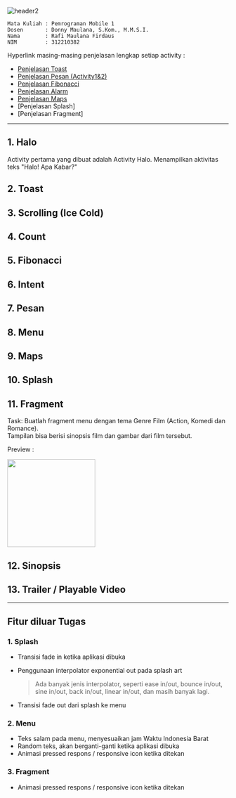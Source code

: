 ![header2](https://github.com/RafiMlnf/AndroidStudio-1/assets/115614668/3aff9ed7-100a-4edc-8eea-34391c0d29a4)

```
Mata Kuliah : Pemrograman Mobile 1
Dosen       : Donny Maulana, S.Kom., M.M.S.I.
Nama        : Rafi Maulana Firdaus
NIM         : 312210382
```

Hyperlink masing-masing penjelasan lengkap setiap activity :  
- [Penjelasan Toast](Read/READMEToast.md)
- [Penjelasan Pesan (Activity1&2)](Read/READMEPesan.md)
- [Penjelasan Fibonacci](Read/READMEFibonacci.md)
- [Penjelasan Alarm](Read/READMEAlarm.md)
- [Penjelasan Maps](Read/READMEMaps.md)
- [Penjelasan Splash]
- [Penjelasan Fragment]

---------------------------

## 1. Halo
Activity pertama yang dibuat adalah Activity Halo. Menampilkan aktivitas teks "Halo! Apa Kabar?"

## 2. Toast

## 3. Scrolling (Ice Cold)
## 4. Count
## 5. Fibonacci
## 6. Intent
## 7. Pesan
## 8. Menu
## 9. Maps
## 10. Splash

## 11. Fragment
Task: Buatlah fragment menu dengan tema Genre Film (Action, Komedi dan Romance).  
Tampilan bisa berisi sinopsis film dan gambar dari film tersebut.

Preview :  

<img src="Read/picture/fragment.gif" width=200>

## 12. Sinopsis
## 13. Trailer / Playable Video

----------------------------

## Fitur diluar Tugas
### 1. Splash
   - Transisi fade in ketika aplikasi dibuka
   - Penggunaan interpolator exponential out pada splash art
     
     > Ada banyak jenis interpolator, seperti ease in/out, bounce in/out, sine in/out, back in/out, linear in/out, dan masih banyak lagi.
   - Transisi fade out dari splash ke menu

### 2. Menu
   - Teks salam pada menu, menyesuaikan jam Waktu Indonesia Barat
   - Random teks, akan berganti-ganti ketika aplikasi dibuka
   - Animasi pressed respons / responsive icon ketika ditekan

### 3. Fragment
   - Animasi pressed respons / responsive icon ketika ditekan





